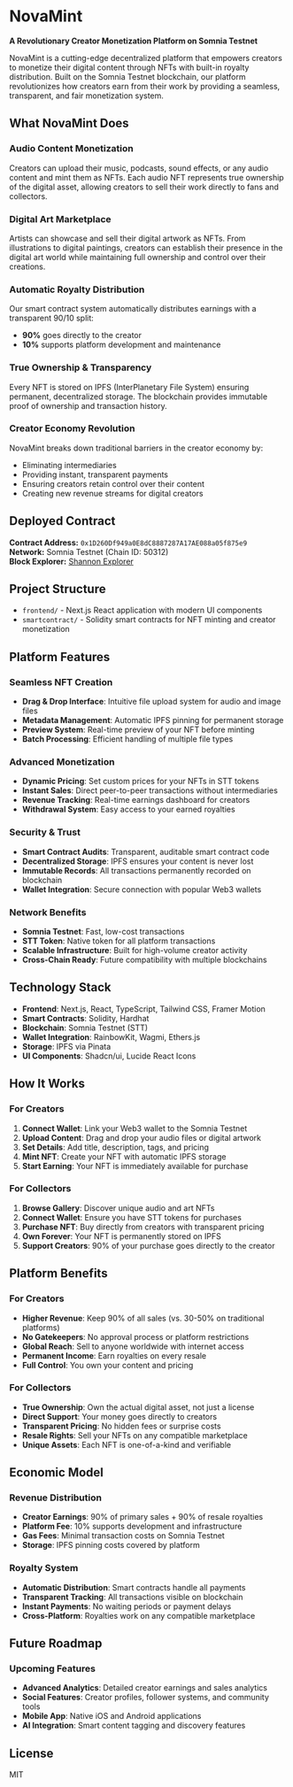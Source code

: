 # NovaMint

**A Revolutionary Creator Monetization Platform on Somnia Testnet**

NovaMint is a cutting-edge decentralized platform that empowers creators to monetize their digital content through NFTs with built-in royalty distribution. Built on the Somnia Testnet blockchain, our platform revolutionizes how creators earn from their work by providing a seamless, transparent, and fair monetization system.

## What NovaMint Does

###  **Audio Content Monetization**
Creators can upload their music, podcasts, sound effects, or any audio content and mint them as NFTs. Each audio NFT represents true ownership of the digital asset, allowing creators to sell their work directly to fans and collectors.

###  **Digital Art Marketplace**
Artists can showcase and sell their digital artwork as NFTs. From illustrations to digital paintings, creators can establish their presence in the digital art world while maintaining full ownership and control over their creations.

###  **Automatic Royalty Distribution**
Our smart contract system automatically distributes earnings with a transparent 90/10 split:
- **90%** goes directly to the creator
- **10%** supports platform development and maintenance

###  **True Ownership & Transparency**
Every NFT is stored on IPFS (InterPlanetary File System) ensuring permanent, decentralized storage. The blockchain provides immutable proof of ownership and transaction history.

###  **Creator Economy Revolution**
NovaMint breaks down traditional barriers in the creator economy by:
- Eliminating intermediaries
- Providing instant, transparent payments
- Ensuring creators retain control over their content
- Creating new revenue streams for digital creators

## Deployed Contract

**Contract Address:** `0x1D260Df949a0E8dC8887287A17AE088a05f875e9`  
**Network:** Somnia Testnet (Chain ID: 50312)  
**Block Explorer:** [Shannon Explorer](https://shannon-explorer.somnia.network)

## Project Structure

- `frontend/` - Next.js React application with modern UI components
- `smartcontract/` - Solidity smart contracts for NFT minting and creator monetization

## Platform Features

###  **Seamless NFT Creation**
- **Drag & Drop Interface**: Intuitive file upload system for audio and image files
- **Metadata Management**: Automatic IPFS pinning for permanent storage
- **Preview System**: Real-time preview of your NFT before minting
- **Batch Processing**: Efficient handling of multiple file types

###  **Advanced Monetization**
- **Dynamic Pricing**: Set custom prices for your NFTs in STT tokens
- **Instant Sales**: Direct peer-to-peer transactions without intermediaries
- **Revenue Tracking**: Real-time earnings dashboard for creators
- **Withdrawal System**: Easy access to your earned royalties

### **Security & Trust**
- **Smart Contract Audits**: Transparent, auditable smart contract code
- **Decentralized Storage**: IPFS ensures your content is never lost
- **Immutable Records**: All transactions permanently recorded on blockchain
- **Wallet Integration**: Secure connection with popular Web3 wallets

###  **Network Benefits**
- **Somnia Testnet**: Fast, low-cost transactions
- **STT Token**: Native token for all platform transactions
- **Scalable Infrastructure**: Built for high-volume creator activity
- **Cross-Chain Ready**: Future compatibility with multiple blockchains

## Technology Stack

- **Frontend**: Next.js, React, TypeScript, Tailwind CSS, Framer Motion
- **Smart Contracts**: Solidity, Hardhat
- **Blockchain**: Somnia Testnet (STT)
- **Wallet Integration**: RainbowKit, Wagmi, Ethers.js
- **Storage**: IPFS via Pinata
- **UI Components**: Shadcn/ui, Lucide React Icons

## How It Works

###  **For Creators**
1. **Connect Wallet**: Link your Web3 wallet to the Somnia Testnet
2. **Upload Content**: Drag and drop your audio files or digital artwork
3. **Set Details**: Add title, description, tags, and pricing
4. **Mint NFT**: Create your NFT with automatic IPFS storage
5. **Start Earning**: Your NFT is immediately available for purchase

###  **For Collectors**
1. **Browse Gallery**: Discover unique audio and art NFTs
2. **Connect Wallet**: Ensure you have STT tokens for purchases
3. **Purchase NFT**: Buy directly from creators with transparent pricing
4. **Own Forever**: Your NFT is permanently stored on IPFS
5. **Support Creators**: 90% of your purchase goes directly to the creator

## Platform Benefits

###  **For Creators**
- **Higher Revenue**: Keep 90% of all sales (vs. 30-50% on traditional platforms)
- **No Gatekeepers**: No approval process or platform restrictions
- **Global Reach**: Sell to anyone worldwide with internet access
- **Permanent Income**: Earn royalties on every resale
- **Full Control**: You own your content and pricing

###  **For Collectors**
- **True Ownership**: Own the actual digital asset, not just a license
- **Direct Support**: Your money goes directly to creators
- **Transparent Pricing**: No hidden fees or surprise costs
- **Resale Rights**: Sell your NFTs on any compatible marketplace
- **Unique Assets**: Each NFT is one-of-a-kind and verifiable

## Economic Model

###  **Revenue Distribution**
- **Creator Earnings**: 90% of primary sales + 90% of resale royalties
- **Platform Fee**: 10% supports development and infrastructure
- **Gas Fees**: Minimal transaction costs on Somnia Testnet
- **Storage**: IPFS pinning costs covered by platform

###  **Royalty System**
- **Automatic Distribution**: Smart contracts handle all payments
- **Transparent Tracking**: All transactions visible on blockchain
- **Instant Payments**: No waiting periods or payment delays
- **Cross-Platform**: Royalties work on any compatible marketplace

## Future Roadmap

###  **Upcoming Features**
- **Advanced Analytics**: Detailed creator earnings and sales analytics
- **Social Features**: Creator profiles, follower systems, and community tools
- **Mobile App**: Native iOS and Android applications
- **AI Integration**: Smart content tagging and discovery features

## License

MIT
